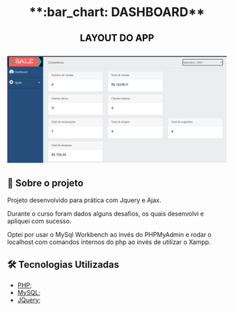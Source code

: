 <h1 align="center"> **:bar_chart: DASHBOARD** </h1>

<h2 align="center" style="color:black"> LAYOUT DO APP</h2>

<h2 align="center"><img alt="layout" src= "https://github.com/angelresende/app_dashboard/blob/main/layout.PNG" width="600px"></h2>

## 🚀 Sobre o projeto

<p>Projeto desenvolvido para prática com Jquery e Ajax.</p>
<p>Durante o curso foram dados alguns desafios, os quais desenvolvi e apliquei com sucesso.</p>
<p>Optei por usar o MySql Workbench ao invés do PHPMyAdmin e rodar o localhost com comandos internos do php ao invés de utilizar o Xampp.</p>

## 🛠️ Tecnologias Utilizadas

- [PHP](https://www.php.net/);
- [MySQL](https://www.mysql.com/);
- [JQuery](https://jquery.com/);
